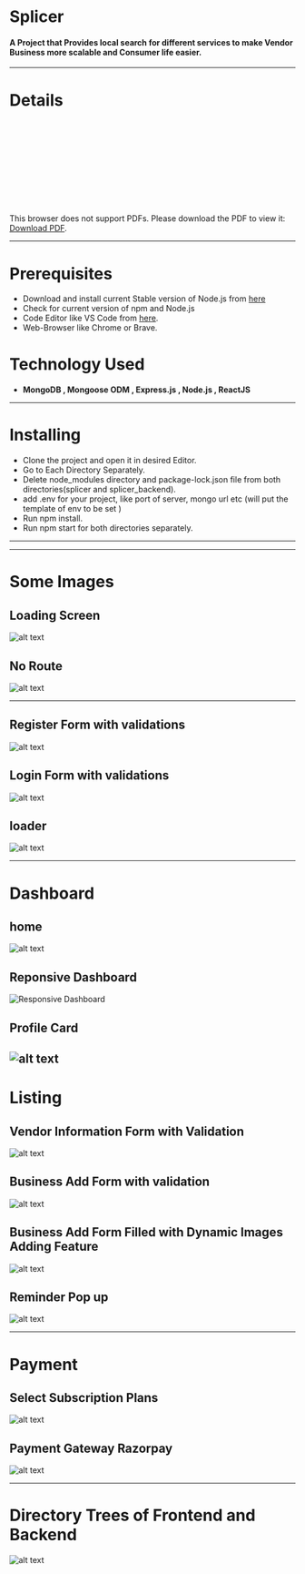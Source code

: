 # Splicer
#### A Project that Provides local search for different services to make Vendor Business more scalable and Consumer life easier. 
---

# Details
<object data="https://drive.google.com/file/d/1REAEl805ZbOgP2BuLJh5pNmZYQwRNAHr/view?usp=sharing" type="application/pdf" width="700px" height="700px">
    <embed src="http://yoursite.com/the.pdf">
        <p>This browser does not support PDFs. Please download the PDF to view it: <a href="https://drive.google.com/file/d/1REAEl805ZbOgP2BuLJh5pNmZYQwRNAHr/view?usp=sharing">Download PDF</a>.</p>
    </embed>
</object>

---

# Prerequisites
 - Download and install current Stable version of Node.js from [here](https://nodejs.org/en/download/) 
 - Check for current version of npm and Node.js
 - Code Editor like VS Code from [here](https://code.visualstudio.com/download).
 - Web-Browser like Chrome or Brave.
 
# Technology Used
 - <b>MongoDB , Mongoose ODM , Express.js , Node.js , ReactJS</b>

---

# Installing
- Clone the project and open it in desired Editor.
- Go to Each Directory Separately.
- Delete node_modules directory and package-lock.json file from both directories(splicer and splicer_backend). 
- add .env for your project, like port of server, mongo url etc (will put the template of env to be set )
- Run npm install.
- Run npm start for both directories separately.

---

---


# Some Images


## Loading Screen
![alt text](https://github.com/vishalSinghal711/Splicer/blob/master/Resources/Images%20Splicer/Loading%20Screen.png)

## No Route
![alt text](https://github.com/vishalSinghal711/Splicer/blob/master/Resources/Images%20Splicer/no%20route.png)

---

## Register Form with validations
![alt text](https://github.com/vishalSinghal711/Splicer/blob/master/Resources/Images%20Splicer/registration_Joined.jpg)
## Login Form with validations
![alt text](https://github.com/vishalSinghal711/Splicer/blob/master/Resources/Images%20Splicer/login%20joined.jpg)
## loader 
![alt text](https://github.com/vishalSinghal711/Splicer/blob/master/Resources/Images%20Splicer/onSubmitLoader.png)

---

# Dashboard

## home
![alt text](https://github.com/vishalSinghal711/Splicer/blob/master/Resources/Images%20Splicer/home%20screen.png)

## Reponsive Dashboard
![Responsive Dashboard](https://github.com/vishalSinghal711/Splicer/blob/master/Resources/Images%20Splicer/responsive%20joined.jpg)

## Profile Card
![alt text](https://github.com/vishalSinghal711/Splicer/blob/master/Resources/Images%20Splicer/Profile%20Info%20Card.png)
---

# Listing

## Vendor Information Form with Validation
![alt text](https://github.com/vishalSinghal711/Splicer/blob/master/Resources/Images%20Splicer/Vendor%20Form%20Joined.jpg)

## Business Add Form with validation
![alt text](https://github.com/vishalSinghal711/Splicer/blob/master/Resources/Images%20Splicer/BusinessFormJoined.jpg)

## Business Add Form Filled with Dynamic Images Adding Feature
![alt text](https://github.com/vishalSinghal711/Splicer/blob/master/Resources/Images%20Splicer/BusinessForm_dynamic_add.jpg)

## Reminder Pop up
![alt text](https://github.com/vishalSinghal711/Splicer/blob/master/Resources/Images%20Splicer/Pop%20up%20.png)

--- 

# Payment

## Select Subscription Plans
![alt text](https://github.com/vishalSinghal711/Splicer/blob/master/Resources/Images%20Splicer/Select%20Package.png)

## Payment Gateway Razorpay
![alt text](https://github.com/vishalSinghal711/Splicer/blob/master/Resources/Images%20Splicer/Razorpay%20Pay%20Screen.png)

---

# Directory Trees of Frontend and Backend
![alt text](https://github.com/vishalSinghal711/Splicer/blob/master/Resources/Images%20Splicer/directory_trees.jpg)

